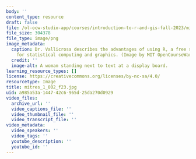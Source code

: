 ```yaml
---
body: ''
content_type: resource
draft: false
file: /ol-ocw-studio-app/courses/introduction-to-r-and-gis-fall-2023/mitres_1_002_f23.jpg
file_size: 304378
file_type: image/png
image_metadata:
  caption: Dr. Vallicrosa describes the advantages of using R, a free software environment
    for statistical computing and graphics. (Image by MIT OpenCourseWare)
  credit: ''
  image-alt: A woman standing next to text at a display board.
learning_resource_types: []
license: https://creativecommons.org/licenses/by-nc-sa/4.0/
resourcetype: Image
title: mitres_1_002_f23.jpg
uid: a985a53a-1447-42c6-965d-25da270d0929
video_files:
  archive_url: ''
  video_captions_file: ''
  video_thumbnail_file: ''
  video_transcript_file: ''
video_metadata:
  video_speakers: ''
  video_tags: ''
  youtube_description: ''
  youtube_id: ''
---
```

